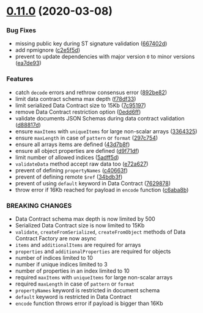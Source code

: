 # [0.11.0](https://github.com/dashevo/js-dpp/compare/v0.11.0-dev.4...v0.11.0-dev.5) (2020-03-08)

### Bug Fixes

* missing public key during ST signature validation ([667402d](https://github.com/dashevo/js-dpp/commit/667402dd659d50d7c2d9da5c61c32f2964a4c8b8))
* add npmignore ([c2e5f5d](https://github.com/dashevo/js-dpp/commit/c2e5f5d5b6c891b3280d02da659fb8eda613a43c))
* prevent to update dependencies with major version `0` to minor versions ([ea7de93](https://github.com/dashevo/js-dpp/commit/ea7de9379a38b856f4a7b779786986afacd75b0d))

### Features

* catch `decode` errors and rethrow consensus error ([892be82](https://github.com/dashevo/js-dpp/commit/892be823d44ff6edab82d89fa8e54b88f6b63534))
* limit data contract schema max depth ([f78df33](https://github.com/dashevo/js-dpp/commit/f78df334cf2f3e54744bcafdbbadeae54a5c980b))
* limit serialized Data Contract size to 15Kb ([7c95197](https://github.com/dashevo/js-dpp/commit/7c9519733cd05ef2c0b8d388a5135f54371f1054))
* remove Data Contract restriction option ([0edd6ff](https://github.com/dashevo/js-dpp/commit/0edd6ff85e2fe077f3c1c05c5fb8299417e1123e))
* validate documents JSON Schemas during data contract validation ([d88817d](https://github.com/dashevo/js-dpp/commit/d88817d5b7438168d225b6cec36377dac3e30284))
* ensure `maxItems` with `uniqueItems` for large non-scalar arrays ([3364325](https://github.com/dashevo/js-dpp/commit/3364325d23aaf72f37f2fdc663b29e8332d98f0e))
* ensure `maxLength` in case of `pattern` or `format` ([297c754](https://github.com/dashevo/js-dpp/commit/297c7543bfbe6723f92d83c50facb75ac4bfa00c))
* ensure all arrays items are defined ([43d7b8f](https://github.com/dashevo/js-dpp/commit/43d7b8f20886ec2c9f1bd6d16d6760d84a18c7c9))
* ensure all object properties are defined ([d9f71df](https://github.com/dashevo/js-dpp/commit/d9f71df99618719201ebfb0a3267bda1ed5b77c4))
* limit number of allowed indices ([5adff5d](https://github.com/dashevo/js-dpp/commit/5adff5d917c6e5bc11ee337ddb9f1775e8afc7d9))
* `validateData` method accept raw data too ([e72a627](https://github.com/dashevo/js-dpp/commit/e72a6274a26002ddd88c08c15dc89b8c8f94564d))
* prevent of defining `propertyNames` ([c40663f](https://github.com/dashevo/js-dpp/commit/c40663fc9c5db35a00c33ff43b24e2719ee84ee9))
* prevent of defining remote `$ref` ([34bdb3f](https://github.com/dashevo/js-dpp/commit/34bdb3f9c78cd1f2d01264752a9fb712ca313de8))
* prevent of using `default` keyword in Data Contract ([7629878](https://github.com/dashevo/js-dpp/commit/762987887112a89d4a153167e89a7ec97429994f))
* throw error if 16Kb reached for payload in `encode` function ([c6aba8b](https://github.com/dashevo/js-dpp/commit/c6aba8bf38c4a0f8c6dd955624eab6bf07a20a9c))

### BREAKING CHANGES

* Data Contract schema max depth is now limited by 500
* Serialized Data Contract size is now limited to 15Kb
* `validate`, `createFromSerialized`, `createFromObject` methods of Data Contract Factory are now async
* `items` and `additionalItems` are required for arrays
* `properties` and `additionalProperties` are required for objects
* number of indices limited to 10
* number if unique indices limited to 3
* number of properties in an index limited to 10
* required `maxItems` with `uniqueItems` for large non-scalar arrays
* required `maxLength` in case of `pattern` or `format`
* `propertyNames` keyword is restricted in document schema
* `default` keyword is restricted in Data Contract
* `encode` function throws error if payload is bigger than 16Kb
